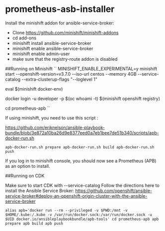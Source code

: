 # prometheus-asb-installer

Install the minishift addon for ansible-service-broker: 
- Clone https://github.com/minishift/minishift-addons
- cd add-ons
- minishift install ansible-service-broker
- minishift enable ansible-service-broker
- minishift enable admin-user
- make sure that the registry-route addon is disabled


##Running on Minishift
``
MINISHIFT_ENABLE_EXPERIMENTAL=y minishift start --openshift-version=v3.7.0 --iso-url centos --memory 4GB --service-catalog --extra-clusterup-flags "--loglevel 1"

eval $(minishift docker-env)

docker login -u developer -p $(oc whoami -t) $(minishift openshift registry)

cd prometheus-apb
``

If using minishift, you need to use this script :

https://github.com/eriknelson/ansible-playbook-bundle/blob/3e872a10ba26d9e8377eed0a7eb1bee7de51b340/scripts/apb-docker-run.sh

``
apb-docker-run.sh prepare
apb-docker-run.sh build
apb-docker-run.sh push
``

If you log in to minishift console, you should now see a Prometheus (APB) as an option to install.


##Running on CDK

Make sure to start CDK with --service-catalog
Follow the directions here to install the Ansible Service Broker:
https://github.com/openshift/ansible-service-broker#deploy-an-openshift-origin-cluster-with-the-ansible-service-broker

``
alias apb='docker run --rm --privileged -v $PWD:/mnt -v $HOME/.kube:/.kube -v /var/run/docker.sock:/var/run/docker.sock -u $UID docker.io/ansibleplaybookbundle/apb-tools'
cd prometheus-apb
apb prepare
apb build
apb push
``

